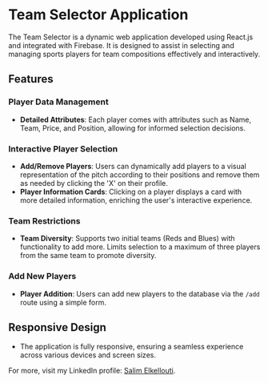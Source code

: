 # Team Selector Application

The Team Selector is a dynamic web application developed using React.js and integrated with Firebase. It is designed to assist in selecting and managing sports players for team compositions effectively and interactively.

## Features

### Player Data Management
- **Detailed Attributes**: Each player comes with attributes such as Name, Team, Price, and Position, allowing for informed selection decisions.

### Interactive Player Selection
- **Add/Remove Players**: Users can dynamically add players to a visual representation of the pitch according to their positions and remove them as needed by clicking the 'X' on their profile.
- **Player Information Cards**: Clicking on a player displays a card with more detailed information, enriching the user's interactive experience.

### Team Restrictions
- **Team Diversity**: Supports two initial teams (Reds and Blues) with functionality to add more. Limits selection to a maximum of three players from the same team to promote diversity.

### Add New Players
- **Player Addition**: Users can add new players to the database via the `/add` route using a simple form.

## Responsive Design
- The application is fully responsive, ensuring a seamless experience across various devices and screen sizes.





For more, visit my LinkedIn profile: [Salim Elkellouti](https://www.linkedin.com/in/salim-elkellouti/).

